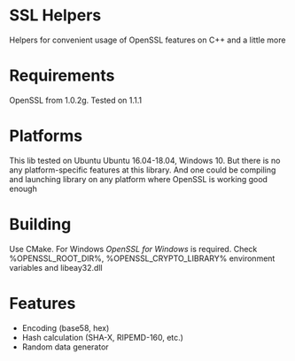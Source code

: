 # SSL Helpers

Helpers for convenient usage of OpenSSL features on C++ and a little more

# Requirements

OpenSSL from 1.0.2g. Tested on 1.1.1

# Platforms

This lib tested on Ubuntu Ubuntu 16.04-18.04, Windows 10. But there is no any platform-specific features at this library. And one could be compiling and launching library on any platform where OpenSSL is working good enough

# Building

Use CMake. 
For Windows *OpenSSL for Windows* is required. Check 
%OPENSSL_ROOT_DIR%, %OPENSSL_CRYPTO_LIBRARY% environment variables and 
libeay32.dll

# Features

* Encoding (base58, hex)
* Hash calculation (SHA-X, RIPEMD-160, etc.)
* Random data generator

